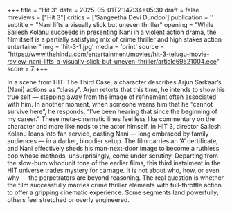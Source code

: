 +++
title = "Hit 3"
date = 2025-05-01T21:47:34+05:30
draft = false
mreviews = ["Hit 3"]
critics = ['Sangeetha Devi Dundoo']
publication = ''
subtitle = "Nani lifts a visually slick but uneven thriller"
opening = "While Sailesh Kolanu succeeds in presenting Nani in a violent action drama, the film itself is a partially satisfying mix of crime thriller and high stakes action entertainer"
img = 'hit-3-1.jpg'
media = 'print'
source = "https://www.thehindu.com/entertainment/movies/hit-3-telugu-movie-review-nani-lifts-a-visually-slick-but-uneven-thriller/article69521004.ece"
score = 7
+++

In a scene from HIT: The Third Case, a character describes Arjun Sarkaar’s (Nani) actions as “classy”. Arjun retorts that this time, he intends to show his true self — stepping away from the image of refinement often associated with him. In another moment, when someone warns him that he “cannot survive here”, he responds, “I’ve been hearing that since the beginning of my career.” These meta-cinematic lines feel less like commentary on the character and more like nods to the actor himself. In HIT 3, director Sailesh Kolanu leans into fan service, casting Nani — long embraced by family audiences — in a darker, bloodier setup. The film carries an ‘A’ certificate, and Nani effectively sheds his man-next-door image to become a ruthless cop whose methods, unsurprisingly, come under scrutiny. Departing from the slow-burn whodunit tone of the earlier films, this third instalment in the HIT universe trades mystery for carnage. It is not about who, how, or even why — the perpetrators are beyond reasoning. The real question is whether the film successfully marries crime thriller elements with full-throttle action to offer a gripping cinematic experience. Some segments land powerfully; others feel stretched or overly engineered.
